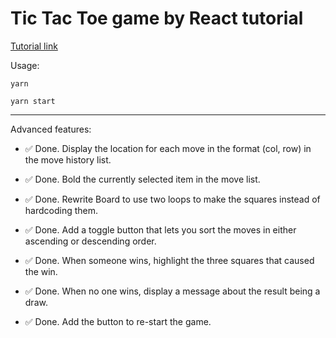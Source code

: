 # Tic Tac Toe game by React tutorial

[Tutorial link](https://reactjs.org/tutorial/tutorial.html)

Usage:

`yarn`

`yarn start`

---

Advanced features:

* :white_check_mark: Done. Display the location for each move in the format (col, row) in the move history list.

* :white_check_mark: Done. Bold the currently selected item in the move list.

* :white_check_mark: Done. Rewrite Board to use two loops to make the squares instead of hardcoding them.

* :white_check_mark: Done. Add a toggle button that lets you sort the moves in either ascending or descending order.

* :white_check_mark: Done. When someone wins, highlight the three squares that caused the win.

* :white_check_mark: Done. When no one wins, display a message about the result being a draw.

* :white_check_mark: Done. Add the button to re-start the game.

